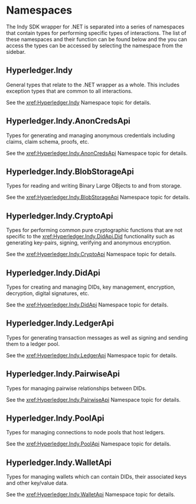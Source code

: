 
# Namespaces
The Indy SDK wrapper for .NET is separated into a series of namespaces that contain types for performing specific
types of interactions.  The list of these namespaces and their function can be found below and the you can access the types
can be accessed by selecting the namespace from the sidebar.

## Hyperledger.Indy
General types that relate to the .NET wrapper as a whole.  This includes exception types that are common to all interactions.  

See the <xref:Hyperledger.Indy> Namespace topic for details. 

## Hyperledger.Indy.AnonCredsApi
Types for generating and managing anonymous credentials including claims, claim schema, proofs, etc.

See the <xref:Hyperledger.Indy.AnonCredsApi> Namespace topic for details. 

## Hyperledger.Indy.BlobStorageApi
Types for reading and writing Binary Large OBjects to and from storage.

See the <xref:Hyperledger.Indy.BlobStorageApi> Namespace topic for details. 

## Hyperledger.Indy.CryptoApi
Types for performing common pure cryptographic functions that are not specific to the <xref:Hyperledger.Indy.DidApi.Did> functionality such as generating 
key-pairs, signing, verifying and anonymous encryption.

See the <xref:Hyperledger.Indy.CryptoApi> Namespace topic for details. 

## Hyperledger.Indy.DidApi
Types for creating and managing DIDs, key management, encryption, decryption, digital signatures, etc.

See the <xref:Hyperledger.Indy.DidApi> Namespace topic for details. 

## Hyperledger.Indy.LedgerApi
Types for generating transaction messages as well as signing and sending them to a ledger pool.

See the <xref:Hyperledger.Indy.LedgerApi> Namespace topic for details. 

## Hyperledger.Indy.PairwiseApi
Types for managing pairwise relationships between DIDs.

See the <xref:Hyperledger.Indy.PairwiseApi> Namespace topic for details. 

## Hyperledger.Indy.PoolApi
Types for managing connections to node pools that host ledgers.

See the <xref:Hyperledger.Indy.PoolApi> Namespace topic for details. 

## Hyperledger.Indy.WalletApi
Types for managing wallets which can contain DIDs, their associated keys and other key/value data.

See the <xref:Hyperledger.Indy.WalletApi> Namespace topic for details. 